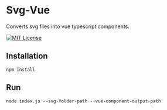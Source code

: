
# Svg-Vue

Converts svg files into vue typescript components.


[![MIT License](https://img.shields.io/badge/logo-javascript-blue?logo=javascript)](https://choosealicense.com/licenses/mit/)



## Installation


```npm install```
    
## Run


```node index.js --svg-folder-path --vue-component-output-path```
    
